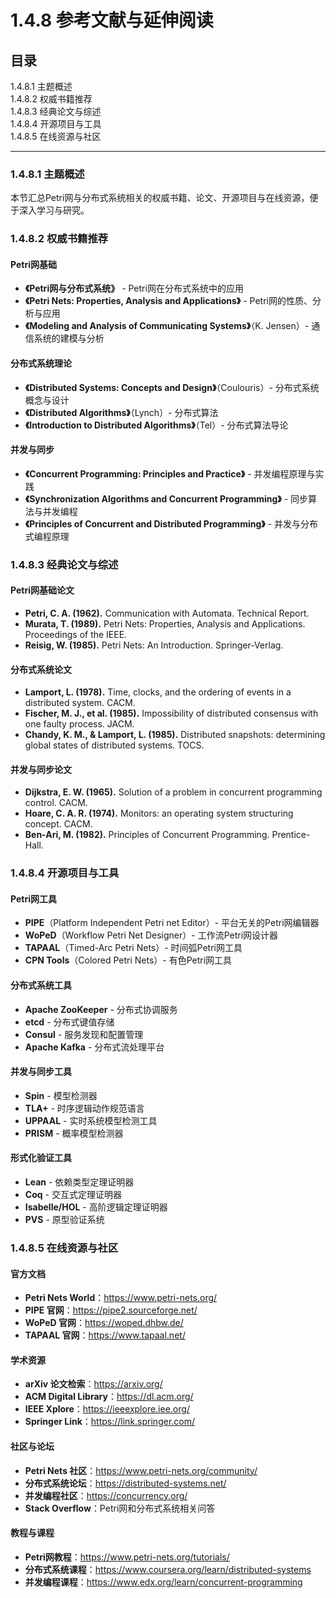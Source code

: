 # 1.4.8 参考文献与延伸阅读

## 目录

1.4.8.1 主题概述  
1.4.8.2 权威书籍推荐  
1.4.8.3 经典论文与综述  
1.4.8.4 开源项目与工具  
1.4.8.5 在线资源与社区  

---

### 1.4.8.1 主题概述

本节汇总Petri网与分布式系统相关的权威书籍、论文、开源项目与在线资源，便于深入学习与研究。

### 1.4.8.2 权威书籍推荐

#### Petri网基础

- **《Petri网与分布式系统》** - Petri网在分布式系统中的应用
- **《Petri Nets: Properties, Analysis and Applications》** - Petri网的性质、分析与应用
- **《Modeling and Analysis of Communicating Systems》**（K. Jensen）- 通信系统的建模与分析

#### 分布式系统理论

- **《Distributed Systems: Concepts and Design》**（Coulouris）- 分布式系统概念与设计
- **《Distributed Algorithms》**（Lynch）- 分布式算法
- **《Introduction to Distributed Algorithms》**（Tel）- 分布式算法导论

#### 并发与同步

- **《Concurrent Programming: Principles and Practice》** - 并发编程原理与实践
- **《Synchronization Algorithms and Concurrent Programming》** - 同步算法与并发编程
- **《Principles of Concurrent and Distributed Programming》** - 并发与分布式编程原理

### 1.4.8.3 经典论文与综述

#### Petri网基础论文

- **Petri, C. A. (1962).** Communication with Automata. Technical Report.
- **Murata, T. (1989).** Petri Nets: Properties, Analysis and Applications. Proceedings of the IEEE.
- **Reisig, W. (1985).** Petri Nets: An Introduction. Springer-Verlag.

#### 分布式系统论文

- **Lamport, L. (1978).** Time, clocks, and the ordering of events in a distributed system. CACM.
- **Fischer, M. J., et al. (1985).** Impossibility of distributed consensus with one faulty process. JACM.
- **Chandy, K. M., & Lamport, L. (1985).** Distributed snapshots: determining global states of distributed systems. TOCS.

#### 并发与同步论文

- **Dijkstra, E. W. (1965).** Solution of a problem in concurrent programming control. CACM.
- **Hoare, C. A. R. (1974).** Monitors: an operating system structuring concept. CACM.
- **Ben-Ari, M. (1982).** Principles of Concurrent Programming. Prentice-Hall.

### 1.4.8.4 开源项目与工具

#### Petri网工具

- **PIPE**（Platform Independent Petri net Editor）- 平台无关的Petri网编辑器
- **WoPeD**（Workflow Petri Net Designer）- 工作流Petri网设计器
- **TAPAAL**（Timed-Arc Petri Nets）- 时间弧Petri网工具
- **CPN Tools**（Colored Petri Nets）- 有色Petri网工具

#### 分布式系统工具

- **Apache ZooKeeper** - 分布式协调服务
- **etcd** - 分布式键值存储
- **Consul** - 服务发现和配置管理
- **Apache Kafka** - 分布式流处理平台

#### 并发与同步工具

- **Spin** - 模型检测器
- **TLA+** - 时序逻辑动作规范语言
- **UPPAAL** - 实时系统模型检测工具
- **PRISM** - 概率模型检测器

#### 形式化验证工具

- **Lean** - 依赖类型定理证明器
- **Coq** - 交互式定理证明器
- **Isabelle/HOL** - 高阶逻辑定理证明器
- **PVS** - 原型验证系统

### 1.4.8.5 在线资源与社区

#### 官方文档

- **Petri Nets World**：<https://www.petri-nets.org/>
- **PIPE 官网**：<https://pipe2.sourceforge.net/>
- **WoPeD 官网**：<https://woped.dhbw.de/>
- **TAPAAL 官网**：<https://www.tapaal.net/>

#### 学术资源

- **arXiv 论文检索**：<https://arxiv.org/>
- **ACM Digital Library**：<https://dl.acm.org/>
- **IEEE Xplore**：<https://ieeexplore.iee.org/>
- **Springer Link**：<https://link.springer.com/>

#### 社区与论坛

- **Petri Nets 社区**：<https://www.petri-nets.org/community/>
- **分布式系统论坛**：<https://distributed-systems.net/>
- **并发编程社区**：<https://concurrency.org/>
- **Stack Overflow**：Petri网和分布式系统相关问答

#### 教程与课程

- **Petri网教程**：<https://www.petri-nets.org/tutorials/>
- **分布式系统课程**：<https://www.coursera.org/learn/distributed-systems>
- **并发编程课程**：<https://www.edx.org/learn/concurrent-programming>
